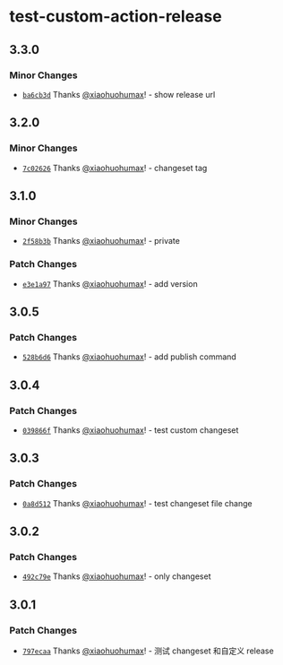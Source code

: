 # test-custom-action-release

## 3.3.0

### Minor Changes

- [`ba6cb3d`](https://github.com/xiaohuohumax/test/commit/ba6cb3d3215a039911ef35462105095949404015) Thanks [@xiaohuohumax](https://github.com/xiaohuohumax)! - show release url

## 3.2.0

### Minor Changes

- [`7c02626`](https://github.com/xiaohuohumax/test/commit/7c026260ba24175a0739c9f89b8495071fb8ea48) Thanks [@xiaohuohumax](https://github.com/xiaohuohumax)! - changeset tag

## 3.1.0

### Minor Changes

- [`2f58b3b`](https://github.com/xiaohuohumax/test/commit/2f58b3b7f27852da18c374e78acada8ba3ece594) Thanks [@xiaohuohumax](https://github.com/xiaohuohumax)! - private

### Patch Changes

- [`e3e1a97`](https://github.com/xiaohuohumax/test/commit/e3e1a9743afc6fe8c42bf97da1440901be9d2141) Thanks [@xiaohuohumax](https://github.com/xiaohuohumax)! - add version

## 3.0.5

### Patch Changes

- [`528b6d6`](https://github.com/xiaohuohumax/test/commit/528b6d6a51ba22025a248fa1bc5d2aafb160d4b7) Thanks [@xiaohuohumax](https://github.com/xiaohuohumax)! - add publish command

## 3.0.4

### Patch Changes

- [`039866f`](https://github.com/xiaohuohumax/test/commit/039866f6f10d6dafee4c29f33b07d06e515e5372) Thanks [@xiaohuohumax](https://github.com/xiaohuohumax)! - test custom changeset

## 3.0.3

### Patch Changes

- [`0a8d512`](https://github.com/xiaohuohumax/test/commit/0a8d512792a6f22c9607f069bb2d13c91034cba2) Thanks [@xiaohuohumax](https://github.com/xiaohuohumax)! - test changeset file change

## 3.0.2

### Patch Changes

- [`492c79e`](https://github.com/xiaohuohumax/test/commit/492c79eccc1b15b180d551d316d283181cd41446) Thanks [@xiaohuohumax](https://github.com/xiaohuohumax)! - only changeset

## 3.0.1

### Patch Changes

- [`797ecaa`](https://github.com/xiaohuohumax/test/commit/797ecaae438698bf96bbe2235034478be19ddae2) Thanks [@xiaohuohumax](https://github.com/xiaohuohumax)! - 测试 changeset 和自定义 release
